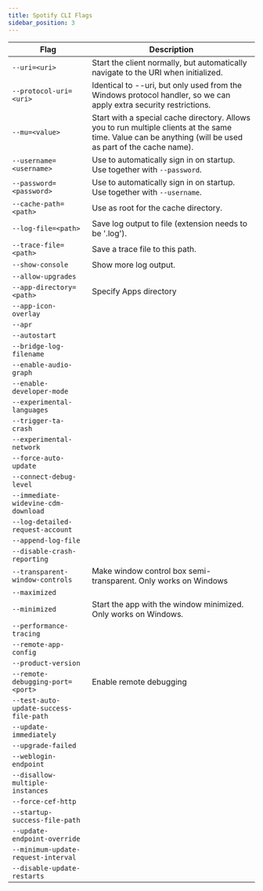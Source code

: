 ```yaml
---
title: Spotify CLI Flags
sidebar_position: 3
---
```


| Flag                                   | Description                                                                                                                                                |
| -------------------------------------- | ---------------------------------------------------------------------------------------------------------------------------------------------------------- |
| `--uri=<uri>`                          | Start the client normally, but automatically navigate to the URI when initialized.                                                                         |
| `--protocol-uri=<uri>`                 | Identical to --uri, but only used from the Windows protocol handler, so we can apply extra security restrictions.                                          |
| `--mu=<value>`                         | Start with a special cache directory. Allows you to run multiple clients at the same time. Value can be anything (will be used as part of the cache name). |
| `--username=<username>`                | Use to automatically sign in on startup. Use together with `--password`.                                                                                   |
| `--password=<password>`                | Use to automatically sign in on startup. Use together with `--username`.                                                                                   |
| `--cache-path=<path>`                  | Use as root for the cache directory.                                                                                                                       |
| `--log-file=<path>`                    | Save log output to file (extension needs to be '.log').                                                                                                    |
| `--trace-file=<path>`                  | Save a trace file to this path.                                                                                                                            |
| `--show-console`                       | Show more log output.                                                                                                                                      |
| `--allow-upgrades`                     |
| `--app-directory=<path>`               | Specify Apps directory                                                                                                                                     |
| `--app-icon-overlay`                   |
| `--apr`                                |
| `--autostart`                          |
| `--bridge-log-filename`                |
| `--enable-audio-graph`                 |
| `--enable-developer-mode`              |
| `--experimental-languages`             |
| `--trigger-ta-crash`                   |
| `--experimental-network`               |
| `--force-auto-update`                  |
| `--connect-debug-level`                |
| `--immediate-widevine-cdm-download`    |
| `--log-detailed-request-account`       |
| `--append-log-file`                    |
| `--disable-crash-reporting`            |
| `--transparent-window-controls`        | Make window control box semi-transparent. Only works on Windows                                                                                            |
| `--maximized`                          |
| `--minimized`                          | Start the app with the window minimized. Only works on Windows.                                                                                            |
| `--performance-tracing`                |
| `--remote-app-config`                  |
| `--product-version`                    |
| `--remote-debugging-port=<port>`       | Enable remote debugging                                                                                                                                    |
| `--test-auto-update-success-file-path` |
| `--update-immediately`                 |
| `--upgrade-failed`                     |
| `--weblogin-endpoint`                  |
| `--disallow-multiple-instances`        |
| `--force-cef-http`                     |
| `--startup-success-file-path`          |
| `--update-endpoint-override`           |
| `--minimum-update-request-interval`    |
| `--disable-update-restarts`            |
